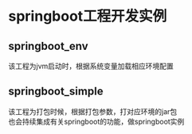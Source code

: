 # springboot工程开发实例

## springboot_env
该工程为jvm启动时，根据系统变量加载相应环境配置   

## springboot_simple
该工程为打包时候，根据打包参数，打对应环境的jar包   
也会持续集成有关springboot的功能，做springboot实例   
